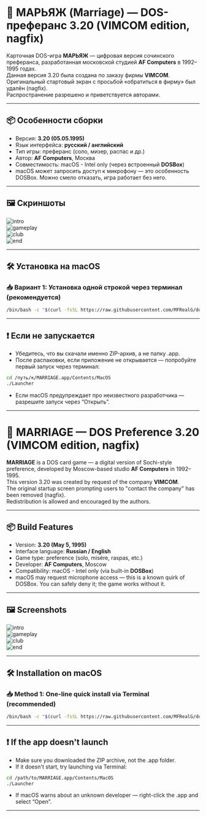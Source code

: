 # 💍 МАРЬЯЖ (Marriage) — DOS-преферанс 3.20 (VIMCOM edition, nagfix)

Карточная DOS-игра **МАРЬЯЖ** — цифровая версия сочинского преферанса, разработанная московской студией **AF Computers** в 1992–1995 годах.  
Данная версия 3.20 была создана по заказу фирмы **VIMCOM**.  
Оригинальный стартовый экран с просьбой «обратиться в фирму» был удалён (nagfix).  
Распространение разрешено и приветствуется авторами.

---

## 📦 Особенности сборки

- Версия: **3.20 (05.05.1995)**
- Язык интерфейса: **русский / английский**
- Тип игры: преферанс (соло, мизер, распас и др.)
- Автор: **AF Computers**, Москва
- Совместимость: macOS - Intel only (через встроенный **DOSBox**)
- macOS может запросить доступ к микрофону — это особенность DOSBox. Можно смело отказать, игра работает без него.

---

## 🖼 Скриншоты

![intro](screenshots/intro.png)  
![gameplay](screenshots/gameplay.png)  
![club](screenshots/club.png)  
![end](screenshots/end.png)

---

## 🛠 Установка на macOS

### 📥 Вариант 1:  Установка одной строкой через терминал (рекомендуется)

```sh
/bin/bash -c "$(curl -fsSL https://raw.githubusercontent.com/MFRealG/dos-marriage/main/install.sh)"
```

---

## ❗️ Если не запускается

- Убедитесь, что вы скачали именно ZIP-архив, а не папку .app.
- После распаковки, если приложение не открывается — попробуйте первый запуск через терминал:

```sh
cd /путь/к/MARRIAGE.app/Contents/MacOS
./Launcher
```

- Если macOS предупреждает про неизвестного разработчика — разрешите запуск через “Открыть”.

---

# 💍 MARRIAGE — DOS Preference 3.20 (VIMCOM edition, nagfix)

**MARRIAGE** is a DOS card game — a digital version of Sochi-style preference, developed by Moscow-based studio **AF Computers** in 1992–1995.  
This version 3.20 was created by request of the company **VIMCOM**.  
The original startup screen prompting users to "contact the company" has been removed (nagfix).  
Redistribution is allowed and encouraged by the authors.

---

## 📦 Build Features

- Version: **3.20 (May 5, 1995)**
- Interface language: **Russian / English**
- Game type: preference (solo, misère, raspas, etc.)
- Developer: **AF Computers**, Moscow
- Compatibility: macOS - Intel only (via built-in **DOSBox**)
- macOS may request microphone access — this is a known quirk of DOSBox. You can safely deny it; the game works without it.

---

## 🖼 Screenshots

![intro](screenshots/intro.png)  
![gameplay](screenshots/gameplay.png)  
![club](screenshots/club.png)  
![end](screenshots/end.png)

---

## 🛠 Installation on macOS

### 📥 Method 1: One-line quick install via Terminal (recommended)

```sh
/bin/bash -c "$(curl -fsSL https://raw.githubusercontent.com/MFRealG/dos-marriage/main/install.sh)"
```

---

## ❗️ If the app doesn't launch

- Make sure you downloaded the ZIP archive, not the .app folder.
- If it doesn't start, try launching via Terminal:

```sh
cd /path/to/MARRIAGE.app/Contents/MacOS
./Launcher
```

- If macOS warns about an unknown developer — right-click the .app and select “Open”.

---
